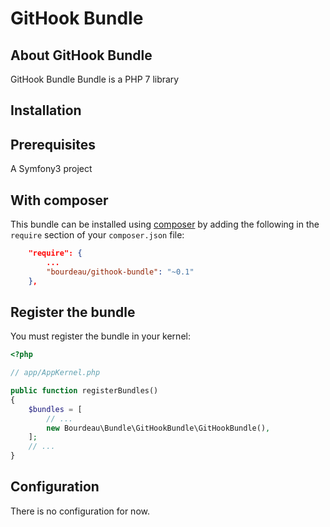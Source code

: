 GitHook Bundle
========

About GitHook Bundle
---------------

GitHook Bundle Bundle is a PHP 7 library

Installation
------------

## Prerequisites

A Symfony3 project

## With composer

This bundle can be installed using [composer](http://getcomposer.org) by adding the following in the `require` section of your `composer.json` file:

``` json
    "require": {
        ...
        "bourdeau/githook-bundle": "~0.1"
    },
```

## Register the bundle

You must register the bundle in your kernel:

``` php
<?php

// app/AppKernel.php

public function registerBundles()
{
    $bundles = [
        // ...
        new Bourdeau\Bundle\GitHookBundle\GitHookBundle(),
    ];
    // ...
}
```

Configuration
-------------
There is no configuration for now.
